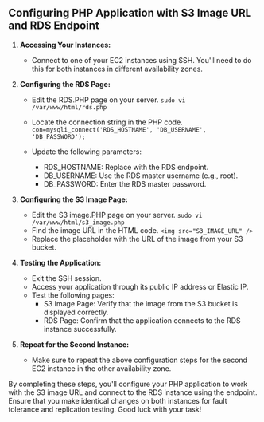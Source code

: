 ## Configuring PHP Application with S3 Image URL and RDS Endpoint

1. **Accessing Your Instances:**
   - Connect to one of your EC2 instances using SSH. You'll need to do this for both instances in different availability zones.

2. **Configuring the RDS Page:**
   - Edit the RDS.PHP page on your server. `sudo vi /var/www/html/rds.php`
   - Locate the connection string in the PHP code.
   `con=mysqli_connect('RDS_HOSTNAME', 'DB_USERNAME', 'DB_PASSWORD');`

   - Update the following parameters:
     - RDS_HOSTNAME: Replace with the RDS endpoint.
     - DB_USERNAME: Use the RDS master username (e.g., root).
     - DB_PASSWORD: Enter the RDS master password.

3. **Configuring the S3 Image Page:**
   - Edit the S3 image.PHP page on your server. `sudo vi /var/www/html/s3_image.php`
   - Find the image URL in the HTML code. `<img src="S3_IMAGE_URL" />`
   - Replace the placeholder with the URL of the image from your S3 bucket.
   
4. **Testing the Application:**
   - Exit the SSH session.
   - Access your application through its public IP address or Elastic IP.
   - Test the following pages:
     - S3 Image Page: Verify that the image from the S3 bucket is displayed correctly.
     - RDS Page: Confirm that the application connects to the RDS instance successfully.

5. **Repeat for the Second Instance:**
   - Make sure to repeat the above configuration steps for the second EC2 instance in the other availability zone.
   
By completing these steps, you'll configure your PHP application to work with the S3 image URL and connect to the RDS instance using the endpoint. Ensure that you make identical changes on both instances for fault tolerance and replication testing. Good luck with your task!

